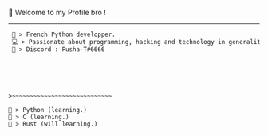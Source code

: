 
👋 Welcome to my Profile bro !

-----  
<!--START_SECTION:waka-->
```diff
 🚀 > French Python developper.
 💻 > Passionate about programming, hacking and technology in generality.
 🤝 > Discord : Pusha-T#6666
```
#
```

```
#
```
>~~~~~~~~~~~~~~~~~~~~~~~~~~~~

🔸 > Python (learning.)
🔸 > C (learning.)
🔸 > Rust (will learning.)
```
